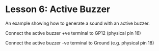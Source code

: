 # Lesson 6: Active Buzzer #

An example showing how to generate a sound with an active buzzer.

Connect the active buzzer +ve terminal to GP12 (physical pin 16)

Connect the active buzzer -ve terminal to Ground (e.g. physical pin 18)
